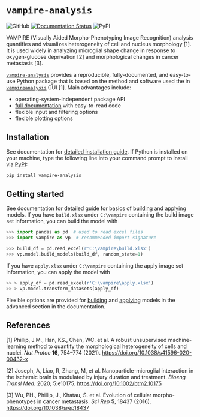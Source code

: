 # `vampire-analysis`

![GitHub](https://img.shields.io/github/license/tengjuilin/vampire-analysis)
[![Documentation Status](https://readthedocs.org/projects/vampire/badge/?version=latest)](https://vampire.readthedocs.io/en/latest/?badge=latest)
![PyPI](https://img.shields.io/pypi/v/vampire-analysis)

VAMPIRE (Visually Aided Morpho-Phenotyping Image Recognition) analysis quantifies and visualizes heterogeneity of cell and nucleus morphology [1]. It is used widely in analyzing microglial shape change in response to oxygen-glucose deprivation [2] and morphological changes in cancer metastasis [3].

[`vampire-analysis`](https://pypi.org/project/vampire-analysis/) provides a reproducible, fully-documented, and easy-to-use Python package that is based on the method and software used the in [`vampireanalysis`](https://pypi.org/project/vampireanalysis/) GUI [1]. Main advantages include:

- operating-system-independent package API
- [full documentation](https://vampire.readthedocs.io/en/latest/) with easy-to-read code
- flexible input and filtering options
- flexible plotting options

## Installation

See documentation for [detailed installation guide](https://vampire.readthedocs.io/en/latest/user/installation.html). If Python is installed on your machine, type the following line into your command prompt to install via [PyPI](https://pypi.org/project/vampire-analysis/):

```bash
pip install vampire-analysis
```

## Getting started

See documentation for detailed guide for basics of [building](https://vampire.readthedocs.io/en/latest/user/build_basics.html) and [applying](https://vampire.readthedocs.io/en/latest/user/apply_basics.html) models. If you have `build.xlsx` under `C:\vampire` containing the build image set information, you can build the model with

```python
>>> import pandas as pd  # used to read excel files
>>> import vampire as vp  # recommended import signature

>>> build_df = pd.read_excel(r'C:\vampire\build.xlsx')
>>> vp.model.build_models(build_df, random_state=1)
```

If you have `apply.xlsx` under `C:\vampire` containing the apply image set information, you can apply the model with

```python
>> > apply_df = pd.read_excel(r'C:\vampire\apply.xlsx')
>> > vp.model.transform_datasets(apply_df)
```

Flexible options are provided for [building](https://vampire.readthedocs.io/en/latest/user/build_advanced.html) and [applying](https://vampire.readthedocs.io/en/latest/user/apply_advanced.html) models in the advanced section in the documentation.

## References

[1] Phillip, J.M., Han, KS., Chen, WC. et al. A robust unsupervised machine-learning method to quantify the morphological heterogeneity of cells and nuclei. *Nat Protoc* **16**, 754–774 (2021). <https://doi.org/10.1038/s41596-020-00432-x>

[2]  Joseph, A, Liao, R, Zhang, M, et al. Nanoparticle-microglial interaction in the ischemic brain is modulated by injury duration and treatment. *Bioeng Transl Med.* 2020; 5:e10175. <https://doi.org/10.1002/btm2.10175>

[3] Wu, PH., Phillip, J., Khatau, S. et al. Evolution of cellular morpho-phenotypes in cancer metastasis. *Sci Rep* **5**, 18437 (2016). <https://doi.org/10.1038/srep18437>
